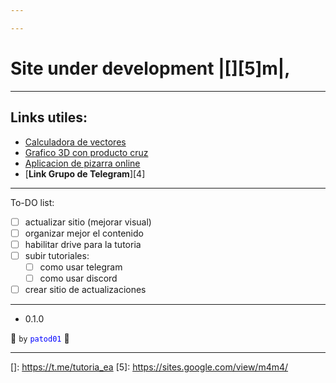 ```yaml
---

---
```


# Site under development |[][5]m|,

---

## Links utiles:

- [Calculadora de vectores][1]
- [Grafico 3D con producto cruz][2]
- [Aplicacion de pizarra online][3]
- [**Link Grupo de Telegram**][4]

---

To-DO list:

- [ ] actualizar sitio (mejorar visual)
- [ ] organizar mejor el contenido
- [ ] habilitar drive para la tutoria
- [ ] subir tutoriales:
    - [ ] como usar telegram
    - [ ] como usar discord
- [ ] crear sitio de actualizaciones

---

 - 0.1.0

:ghost: `by` <span style="color: blue;">`patod01`</span> :ghost:

---

[1]: http://es.onlinemschool.com/math/assistance/vector/multiply1/
[2]: https://www.geogebra.org/m/B6Uz5yWf
[3]: https://awwapp.com/
[]: https://t.me/tutoria_ea
[5]: https://sites.google.com/view/m4m4/
